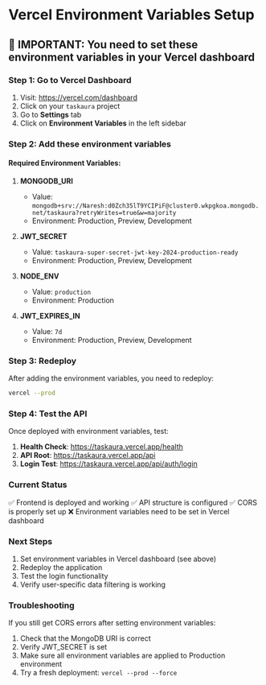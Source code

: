 # Vercel Environment Variables Setup

## 🚨 IMPORTANT: You need to set these environment variables in your Vercel dashboard

### Step 1: Go to Vercel Dashboard

1. Visit: https://vercel.com/dashboard
2. Click on your `taskaura` project
3. Go to **Settings** tab
4. Click on **Environment Variables** in the left sidebar

### Step 2: Add these environment variables

#### Required Environment Variables:

1. **MONGODB_URI**

   - Value: `mongodb+srv://Naresh:d0Zch35lT9YCIPiF@cluster0.wkpgkoa.mongodb.net/taskaura?retryWrites=true&w=majority`
   - Environment: Production, Preview, Development

2. **JWT_SECRET**

   - Value: `taskaura-super-secret-jwt-key-2024-production-ready`
   - Environment: Production, Preview, Development

3. **NODE_ENV**

   - Value: `production`
   - Environment: Production

4. **JWT_EXPIRES_IN**
   - Value: `7d`
   - Environment: Production, Preview, Development

### Step 3: Redeploy

After adding the environment variables, you need to redeploy:

```bash
vercel --prod
```

### Step 4: Test the API

Once deployed with environment variables, test:

1. **Health Check**: https://taskaura.vercel.app/health
2. **API Root**: https://taskaura.vercel.app/api
3. **Login Test**: https://taskaura.vercel.app/api/auth/login

### Current Status

✅ Frontend is deployed and working
✅ API structure is configured
✅ CORS is properly set up
❌ Environment variables need to be set in Vercel dashboard

### Next Steps

1. Set environment variables in Vercel dashboard (see above)
2. Redeploy the application
3. Test the login functionality
4. Verify user-specific data filtering is working

### Troubleshooting

If you still get CORS errors after setting environment variables:

1. Check that the MongoDB URI is correct
2. Verify JWT_SECRET is set
3. Make sure all environment variables are applied to Production environment
4. Try a fresh deployment: `vercel --prod --force`
